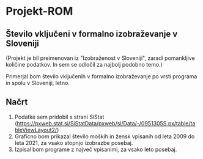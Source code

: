 # Projekt-ROM
## Število vključeni v formalno izobraževanje v Sloveniji
(Projekt je bil preimenovan iz "Izobraženost v Sloveniji", zaradi pomankljive količine podatkov. In sem se odločil za najbolj podobno temo.)

Primerjal bom število vključenih v formalno izobraževanje po vrsti programa in spolu v Sloveniji, letno.

## Načrt

1. Podatke sem pridobil s strani SiStat (https://pxweb.stat.si/SiStatData/pxweb/sl/Data/-/0951305S.px/table/tableViewLayout2/)
3. Graficno bom prikazal število moških in žensk vpisanih od leta 2009 do leta 2021, za vsako stopnjo izobrazbe posebaj.
4. Izpisal bom programe z največ vpisanimi, za vsako leto posebaj.
